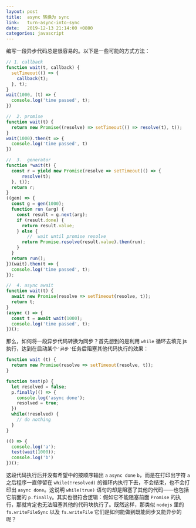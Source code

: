 ```yaml
---
layout: post
title:  async 转换为 sync
link:   turn-async-into-sync
date:   2019-12-13 21:14:00 +0800
categories: javascript
---
```


编写一段异步代码总是很容易的。以下是一些可能的方式方法：

```js
// 1. callback
function wait(t, callback) {
  setTimeout(() => {
    callback(t);
  }, t);
}
wait(1000, (t) => {
  console.log('time passed', t);
})

//  2. promise
function wait(t) {
  return new Promise((resolve) => setTimeout(() => resolve(t), t));
}
wait(1000).then(t => {
  console.log('time passed', t)
})

//  3.  generator
function *wait(t) {
  const r = yield new Promise(resolve => setTimeout(() => {
      resolve(t);
  }, t));
  return r;
}
((gen) => {
  const g = gen(1000);
  function run (arg) {
    const result = g.next(arg);
    if (result.done) {
      return result.value;
    } else {
        //  wait until promise resolve
      return Promise.resolve(result.value).then(run);
    }
  }
  return run();
})(wait).then(t => {
  console.log('time passed', t);
});

//  4. async await
function wait(t) {
  await new Promise(resolve => setTimeout(resolve, t));
  return t;
}
(async () => {
  const t = await wait(1000);
  console.log('time passed', t);
})();
```

那么，如何将一段异步代码转换为同步？首先想到的是利用 `while` 循环去填充 js 执行，达到在启动某个`'异步'`任务后阻塞其他代码执行的效果：

```js
function wait (t) {
  return new Promise(resolve => setTimeout(resolve, t));
}

function test(p) {
  let resolved = false;
  p.finally(() => {
    console.log('async done');
    resolved = true;
  })
  while(!resolved) {
    // do nothing
  }
}

(() => {
  console.log('a');
  test(wait(1000));
  console.log('b')
})();  
```

这段代码执行后并没有希望中的按顺序输出 `a` `async done` `b`，而是在打印出字符 `a` 之后程序一直停留在 `while(!resolved)` 的循环内执行下去，不会结束，也不会打印出 `async done`。这说明 `while(true)` 语句的却是阻塞了其他的代码——也包括它前面的 `p.finally`。其实也很符合逻辑：假如它不能阻塞前面 `Promise` 的执行，那就肯定也无法阻塞其他的代码块执行了。既然这样，那类似 `nodejs` 里的 `fs.writeFileSync` 以及 `fs.writeFile` 它们是如何能做到既能同步又能异步的呢？
